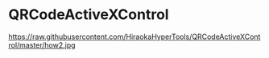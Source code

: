# QRCodeActiveXControl

https://raw.githubusercontent.com/HiraokaHyperTools/QRCodeActiveXControl/master/how2.jpg
